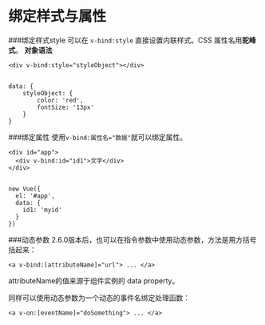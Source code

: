 绑定样式与属性
===================

###绑定样式style
可以在 `v-bind:style` 直接设置内联样式。CSS 属性名用**驼峰式**。
**对象语法**

    <div v-bind:style="styleObject"></div>


    data: {
        styleObject: {
            color: 'red',
            fontSize: '13px'
        }
    }

###绑定属性
使用`v-bind:属性名="数据"`就可以绑定属性。

    <div id="app">
      <div v-bind:id="id1">文字</div>
    </div>
    
    
    new Vue({
      el: '#app',
      data: {
        id1: 'myid'
      }
    })

###动态参数
2.6.0版本后，也可以在指令参数中使用动态参数，方法是用方括号括起来：
```
<a v-bind:[attributeName]="url"> ... </a>
```
attributeName的值来源于组件实例的 data property。

同样可以使用动态参数为一个动态的事件名绑定处理函数：
```
<a v-on:[eventName]="doSomething"> ... </a>
```